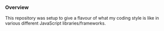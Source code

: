 ### Overview

This repository was setup to give a flavour of what my coding style is like in various different JavaScript libraries/frameworks.